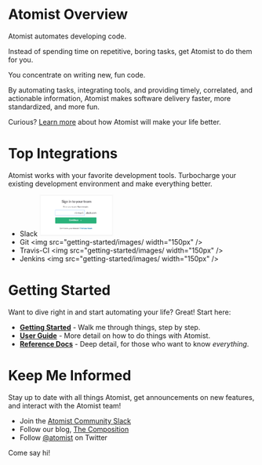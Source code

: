 # Atomist Overview

Atomist automates developing code.

Instead of spending time on repetitive, boring tasks, get Atomist 
to do them for you.

You concentrate on writing new, fun code.

By automating tasks, integrating tools, and providing timely, correlated,
and actionable information, Atomist makes software delivery faster,
more standardized, and more fun.

Curious? [Learn more](/benefits) about how Atomist will make your life better.

# Top Integrations

Atomist works with your favorite development tools. Turbocharge your
existing development environment and make everything better.

- Slack <img src="getting-started/images/slack-sign-in.png" width="150px"/>
- Git <img src="getting-started/images/ width="150px" />
- Travis-CI <img src="getting-started/images/ width="150px" />
- Jenkins <img src="getting-started/images/ width="150px" />

# Getting Started

Want to dive right in and start automating your life? Great! Start here:

<!-- @jpwarren * [**Quick start**](/quickstart) - I just want it to happen. I promise to read the manual later. -->
- [**Getting Started**](/getting-started) - Walk me through things, step by step.
- [**User Guide**](/user-guide) - More detail on how to do things with Atomist.
- [**Reference Docs**](/reference) - Deep detail, for those who want to know *everything*.

# Keep Me Informed

Stay up to date with all things Atomist, get announcements on new features,
and interact with the Atomist team!

- Join the [Atomist Community Slack][slack]
- Follow our blog, [The Composition][composition]
- Follow [@atomist][twitter] on Twitter

[slack]: https://join.atomist.com/
[composition]: https://the-composition.com/
[twitter]: https://twitter.com/atomist

Come say hi!
